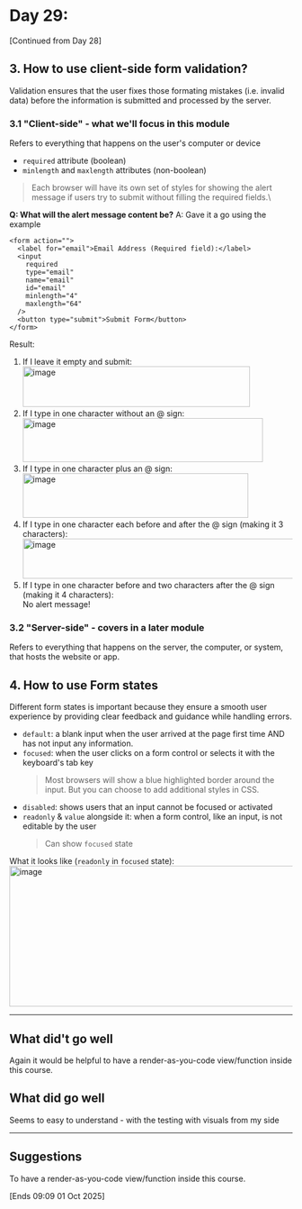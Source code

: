 # Day 29: 

[Continued from Day 28]

## 3. How to use client-side form validation?
Validation ensures that the user fixes those formating mistakes (i.e. invalid data) before the information is submitted and processed by the server.
### 3.1 "Client-side" - what we'll focus in this module
Refers to everything that happens on the user's computer or device
- `required` attribute (boolean)
- `minlength` and `maxlength` attributes (non-boolean)

> Each browser will have its own set of styles for showing the alert message if users try to submit without filling the required fields.\

**Q: What will the alert message content be?**
A: Gave it a go using the example
```
<form action="">
  <label for="email">Email Address (Required field):</label>
  <input
    required
    type="email"
    name="email"
    id="email"
    minlength="4"
    maxlength="64"
  />
  <button type="submit">Submit Form</button>
</form>
```
Result:
1. If I leave it empty and submit: \
   <img width="404" height="72" alt="image" src="https://github.com/user-attachments/assets/49c499cc-d026-48cd-bdc9-ae34f3c52e7f" />
2. If I type in one character without an @ sign:\
   <img width="427" height="78" alt="image" src="https://github.com/user-attachments/assets/6c7683f9-25f3-4dc4-ab65-308c6ceda808" />
3. If I type in one character plus an @ sign:\
   <img width="401" height="79" alt="image" src="https://github.com/user-attachments/assets/f65dc982-8548-4eda-a930-7c6b194c21c6" />
4. If I type in one character each before and after the @ sign (making it 3 characters):\
   <img width="482" height="71" alt="image" src="https://github.com/user-attachments/assets/c688e3f0-0490-4f36-b344-ffedd72d3a09" />
6. If I type in one character before and two characters after the @ sign (making it 4 characters):\
   No alert message!



### 3.2 "Server-side" - covers in a later module
Refers to everything that happens on the server, the computer, or system, that hosts the website or app.

## 4. How to use Form states
Different form states is important because they ensure a smooth user experience by providing clear feedback and guidance while handling errors.
- `default`: a blank input when the user arrived at the page first time AND has not input any information.
- `focused`: when the user clicks on a form control or selects it with the keyboard's tab key
  > Most browsers will show a blue highlighted border around the input. But you can choose to add additional styles in CSS.
- `disabled`: shows users that an input cannot be focused or activated
- `readonly` & `value` alongside it: when a form control, like an input, is not editable by the user
  > Can show `focused` state

What it looks like (`readonly` in `focused` state):\
<img width="517" height="250" alt="image" src="https://github.com/user-attachments/assets/450ec04d-c0f9-461e-932b-a341f6883f21" />

---

## What did't go well
Again it would be helpful to have a render-as-you-code view/function inside this course.

## What did go well
Seems to easy to understand - with the testing with visuals from my side

---

## Suggestions
To have a render-as-you-code view/function inside this course.

[Ends 09:09 01 Oct 2025]
